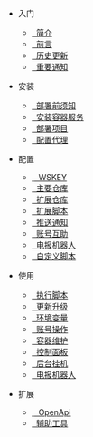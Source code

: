 - <i class="fa-solid fa-book-open-reader"></i> 入门

  - [<i class="fa-regular fa-tags"></i>&nbsp; 简介](start/简介.md)
  - [<i class="fa-regular fa-message-captions"></i>&nbsp; 前言](start/前言.md)
  - [<i class="fa-regular fa-clock-rotate-left"></i>&nbsp; 历史更新](start/历史更新.md)
  - [<i class="fa-regular fa-bullhorn"></i>&nbsp; 重要通知](start/重要通知.md)

- <i class="fa-brands fa-instalod"></i> 安装

  - [<i class="fa-regular fa-block-question"></i>&nbsp; 部署前须知](install/部署前须知.md)
  - [<i class="fa-regular fa-inbox"></i>&nbsp; 安装容器服务](install/安装容器服务.md)
  - [<i class="fa-regular fa-hexagon-check"></i>&nbsp; 部署项目](install/部署项目.md)
  - [<i class="fa-regular fa-globe"></i>&nbsp; 配置代理](install/配置代理.md)

- <i class="fa-solid fa-gear"></i> 配置

  - [&nbsp;<i class="fa-regular fa-database"></i>&nbsp; WSKEY](config/WSKEY.md)
  - [<i class="fa-regular fa-house-window"></i>&nbsp; 主要仓库](config/主要仓库.md)
  - [<i class="fa-regular fa-diagram-sankey"></i>&nbsp; 扩展仓库](config/扩展仓库.md)
  - [<i class="fa-regular fa-diagram-subtask"></i>&nbsp; 扩展脚本](config/扩展脚本.md)
  - [<i class="fa-regular fa-bell-plus"></i>&nbsp; 推送通知](config/推送通知.md)
  - [<i class="fa-regular fa-user-helmet-safety"></i>&nbsp; 账号互助](config/账号互助.md)
  - [<i class="fa-regular fa-user-astronaut"></i>&nbsp; 电报机器人](config/电报机器人.md)
  - [<i class="fa-regular fa-paper-plane"></i>&nbsp; 自定义脚本](config/自定义脚本.md)

- <i class="fa-solid fa-wheelchair-move"></i> 使用

  - [<i class="fa-regular fa-display-code"></i>&nbsp; 执行脚本](use/执行脚本.md)
  - [<i class="fa-regular fa-upload"></i>&nbsp; 更新升级](use/更新升级.md)
  - [<i class="fa-regular fa-draw-square"></i>&nbsp; 环境变量](use/环境变量.md)
  - [<i class="fa-regular fa-user-gear"></i>&nbsp; 账号操作](use/账号操作.md)
  - [<i class="fa-regular fa-network-wired"></i>&nbsp; 容器维护](use/容器维护.md)
  - [<i class="fa-duotone fa-browser"></i>&nbsp; 控制面板](use/控制面板.md)
  - [<i class="fa-regular fa-wave-triangle"></i>&nbsp; 后台挂机](use/后台挂机.md)
  - [<i class="fa-regular fa-user-astronaut"></i>&nbsp; 电报机器人](use/电报机器人.md)

- <i class="fa-solid fa-puzzle-piece"></i> 扩展

  - [&nbsp;<i class="fa-regular fa-plug"></i>&nbsp; OpenApi](utils/OpenApi.md)
  - [<i class="fa-regular fa-grid-2-plus"></i>&nbsp; 辅助工具](utils/辅助工具.md)
